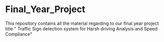 # Final_Year_Project
This repository contains all the material regarding to our final year project title " Traffic Sign detection system for Harsh driving Analysis and Speed Compliance"
